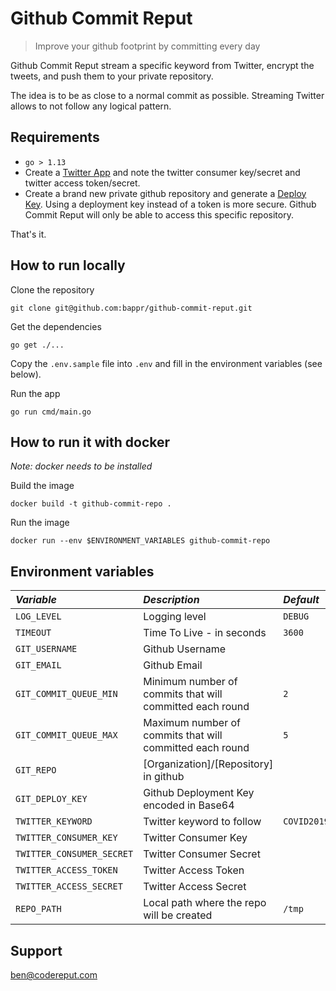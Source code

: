 # Github Commit Reput

> Improve your github footprint by committing every day 

Github Commit Reput stream a specific keyword from Twitter, encrypt the tweets, and push them to your private repository.

The idea is to be as close to a normal commit as possible. Streaming Twitter allows to not follow any logical pattern.

## Requirements

- `go > 1.13`
- Create a [Twitter App](https://docs.inboundnow.com/guide/create-twitter-application/) and note the twitter consumer key/secret and twitter access token/secret.  
- Create a brand new private github repository and generate a [Deploy Key](https://developer.github.com/v3/guides/managing-deploy-keys/#deploy-keys). Using a deployment key instead of a token is more secure. Github Commit Reput will only be able to access this specific repository.

That's it.

## How to run locally

Clone the repository

```shell script
git clone git@github.com:bappr/github-commit-reput.git
```

Get the dependencies

```shell script
go get ./...
```

Copy the `.env.sample` file into `.env` and fill in the environment variables (see below).

Run the app

```shell script
go run cmd/main.go
```

## How to run it with docker

_Note: docker needs to be installed_

Build the image

```shell script
docker build -t github-commit-repo .
```

Run the image

```shell script
docker run --env $ENVIRONMENT_VARIABLES github-commit-repo
```

## Environment variables

| *Variable*                | *Description*                                            | *Default*          |
|:--------------------------|:---------------------------------------------------------|:-------------------|
| `LOG_LEVEL`               | Logging level                                            | `DEBUG`            |
| `TIMEOUT`                 | Time To Live - in seconds                                | `3600`             |
| `GIT_USERNAME`            | Github Username                                          |                    |
| `GIT_EMAIL`               | Github Email                                             |                    |
| `GIT_COMMIT_QUEUE_MIN`    | Minimum number of commits that will committed each round | `2`                |
| `GIT_COMMIT_QUEUE_MAX`    | Maximum number of commits that will committed each round | `5`                |
| `GIT_REPO`                | [Organization]/[Repository] in github                    |                    |
| `GIT_DEPLOY_KEY`          | Github Deployment Key encoded in Base64                  |                    |
| `TWITTER_KEYWORD`         | Twitter keyword to follow                                | `COVID2019`        |
| `TWITTER_CONSUMER_KEY`    | Twitter Consumer Key                                     |                    |
| `TWITTER_CONSUMER_SECRET` | Twitter Consumer Secret                                  |                    |
| `TWITTER_ACCESS_TOKEN`    | Twitter Access Token                                     |                    |
| `TWITTER_ACCESS_SECRET`   | Twitter Access Secret                                    |                    |
| `REPO_PATH`               | Local path where the repo will be created                | `/tmp`             |




## Support

ben@codereput.com